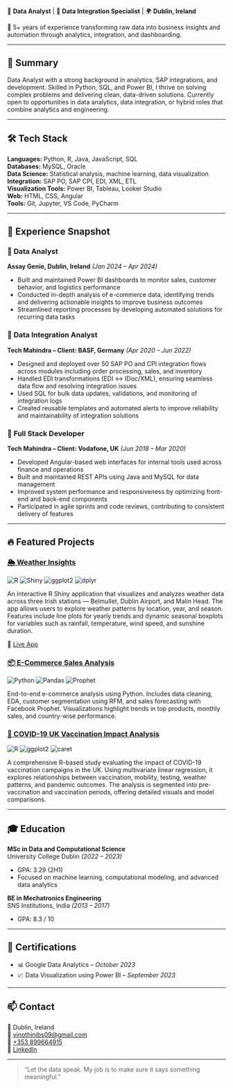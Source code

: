 💼 **Data Analyst** | 🔗 **Data Integration Specialist** | 🌍 **Dublin, Ireland**

🎯 5+ years of experience transforming raw data into business insights and automation through analytics, integration, and dashboarding.

---

## 🧠 Summary  
Data Analyst with a strong background in analytics, SAP integrations, and development. Skilled in Python, SQL, and Power BI, I thrive on solving complex problems and delivering clean, data-driven solutions. Currently open to opportunities in data analytics, data integration, or hybrid roles that combine analytics and engineering.

---

## 🛠️ Tech Stack  
**Languages:** Python, R, Java, JavaScript, SQL  
**Databases:** MySQL, Oracle  
**Data Science:** Statistical analysis, machine learning, data visualization  
**Integration:** SAP PO, SAP CPI, EDI, XML, ETL  
**Visualization Tools:** Power BI, Tableau, Looker Studio  
**Web:** HTML, CSS, Angular  
**Tools:** Git, Jupyter, VS Code, PyCharm

---

## 💼 Experience Snapshot

### 🔹 **Data Analyst**  
**Assay Genie, Dublin, Ireland** *(Jan 2024 – Apr 2024)*  
- Built and maintained Power BI dashboards to monitor sales, customer behavior, and logistics performance  
- Conducted in-depth analysis of e-commerce data, identifying trends and delivering actionable insights to improve business outcomes  
- Streamlined reporting processes by developing automated solutions for recurring data tasks  

### 🔹 **Data Integration Analyst**  
**Tech Mahindra – Client: BASF, Germany** *(Apr 2020 – Jun 2022)*  
- Designed and deployed over 50 SAP PO and CPI integration flows across modules including order processing, sales, and inventory  
- Handled EDI transformations (EDI ↔️ IDoc/XML), ensuring seamless data flow and resolving integration issues  
- Used SQL for bulk data updates, validations, and monitoring of integration logs  
- Created reusable templates and automated alerts to improve reliability and maintainability of integration solutions  

### 🔹 **Full Stack Developer**  
**Tech Mahindra – Client: Vodafone, UK** *(Jun 2018 – Mar 2020)*  
- Developed Angular-based web interfaces for internal tools used across finance and operations  
- Built and maintained REST APIs using Java and MySQL for data management  
- Improved system performance and responsiveness by optimizing front-end and back-end components  
- Participated in agile sprints and code reviews, contributing to consistent delivery of features  

---

## 🔥 Featured Projects

### [🌦️ Weather Insights](https://github.com/VinothiniBS/WeatherInsights)  
![R](https://img.shields.io/badge/R-276DC3?style=for-the-badge&logo=r&logoColor=white)
![Shiny](https://img.shields.io/badge/Shiny-1F77B4?style=for-the-badge)
![ggplot2](https://img.shields.io/badge/ggplot2-2E7CBF?style=for-the-badge)
![dplyr](https://img.shields.io/badge/dplyr-2962FF?style=for-the-badge)

An interactive R Shiny application that visualizes and analyzes weather data across three Irish stations — Belmullet, Dublin Airport, and Malin Head. The app allows users to explore weather patterns by location, year, and season. Features include line plots for yearly trends and dynamic seasonal boxplots for variables such as rainfall, temperature, wind speed, and sunshine duration.

🔗 [Live App](https://ejdump-vinothini-balasubramani.shinyapps.io/weatherinsights/)

### [📦 E-Commerce Sales Analysis](https://github.com/VinothiniBS/E-Commerce-Sales-Analysis)  
![Python](https://img.shields.io/badge/Python-3776AB?style=for-the-badge&logo=python&logoColor=white)
![Pandas](https://img.shields.io/badge/Pandas-150458?style=for-the-badge&logo=pandas&logoColor=white)
![Prophet](https://img.shields.io/badge/Facebook%20Prophet-02569B?style=for-the-badge)

End-to-end e-commerce analysis using Python. Includes data cleaning, EDA, customer segmentation using RFM, and sales forecasting with Facebook Prophet. Visualizations highlight trends in top products, monthly sales, and country-wise performance.

### [💉 COVID-19 UK Vaccination Impact Analysis](https://github.com/VinothiniBS/COVID19-UK-Vaccination-Impact)  
![R](https://img.shields.io/badge/R-276DC3?style=for-the-badge&logo=r&logoColor=white)
![ggplot2](https://img.shields.io/badge/ggplot2-2E7CBF?style=for-the-badge)
![caret](https://img.shields.io/badge/Caret-7A4CFE?style=for-the-badge)

A comprehensive R-based study evaluating the impact of COVID-19 vaccination campaigns in the UK. Using multivariate linear regression, it explores relationships between vaccination, mobility, testing, weather patterns, and pandemic outcomes. The analysis is segmented into pre-vaccination and vaccination periods, offering detailed visuals and model comparisons.

---

## 🎓 Education  

**MSc in Data and Computational Science**  
University College Dublin *(2022 – 2023)*  
- GPA: 3.29 (2H1)  
- Focused on machine learning, computational modeling, and advanced data analytics

**BE in Mechatronics Engineering**  
SNS Institutions, India *(2013 – 2017)*  
- GPA: 8.3 / 10

---

## 📜 Certifications  
- 📊 Google Data Analytics – *October 2023*  
- 📈 Data Visualization using Power BI – *September 2023*

---

## 📫 Contact

📍 Dublin, Ireland  
📧 [vinothinibs09@gmail.com](mailto:vinothinibs09@gmail.com)  
📱 [+353 899664915](tel:+353899664915)  
💼 [LinkedIn](https://www.linkedin.com/in/vinothini-balasubramani/)

---

> “Let the data speak. My job is to make sure it says something meaningful.”

